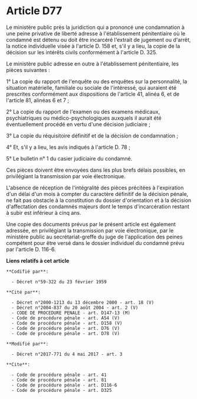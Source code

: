 # Article D77

Le ministère public près la juridiction qui a prononcé une condamnation à une peine privative de liberté adresse à
l'établissement pénitentiaire où le condamné est détenu ou doit être incarcéré l'extrait de jugement ou d'arrêt, la notice
individuelle visée à l'article D. 158 et, s'il y a lieu, la copie de la décision sur les intérêts civils conformément à
l'article D. 325. 

Le ministère public adresse en outre à l'établissement pénitentiaire, les pièces suivantes : 

1° La copie du rapport de l'enquête ou des enquêtes sur la personnalité, la situation matérielle, familiale ou sociale de
l'intéressé, qui auraient été prescrites conformément aux dispositions de l'article 41, alinéa 6, et de l'article 81, alinéas
6 et 7 ; 

2° La copie du rapport de l'examen ou des examens médicaux, psychiatriques ou médico-psychologiques auxquels il aurait été
éventuellement procédé en vertu d'une décision judiciaire ; 

3° La copie du réquisitoire définitif et de la décision de condamnation ; 

4° Et, s'il y a lieu, les avis indiqués à l'article D. 78 ; 

5° Le bulletin n° 1 du casier judiciaire du condamné. 

Ces pièces doivent être envoyées dans les plus brefs délais possibles, en privilégiant la transmission par voie
électronique. 

L'absence de réception de l'intégralité des pièces précitées à l'expiration d'un délai d'un mois à compter du caractère
définitif de la décision pénale, ne fait pas obstacle à la constitution du dossier d'orientation et à la décision
d'affectation des condamnés majeurs dont le temps d'incarcération restant à subir est inférieur à cinq ans. 

Une copie des documents prévus par le présent article est également adressée, en privilégiant la transmission par voie
électronique, par le ministère public au secrétariat-greffe du juge de l'application des peines compétent pour être versé
dans le dossier individuel du condamné prévu par l'article D. 116-6.

**Liens relatifs à cet article**

	**Codifié par**:

	  - Décret n°59-322 du 23 février 1959

	**Cité par**:

	  - Décret n°2000-1213 du 13 décembre 2000 - art. 18 (V)
	  - Décret n°2004-837 du 20 août 2004 - art. 2 (V)
	  - CODE DE PROCEDURE PENALE - art. D147-13 (M)
	  - Code de procédure pénale - art. A54 (V)
	  - Code de procédure pénale - art. D158 (V)
	  - Code de procédure pénale - art. D76 (V)
	  - Code de procédure pénale - art. D78 (V)

	**Modifié par**:

	  - Décret n°2017-771 du 4 mai 2017 - art. 3

	**Cite**:

	  - Code de procédure pénale - art. 41
	  - Code de procédure pénale - art. 81
	  - Code de procédure pénale - art. D116-6
	  - Code de procédure pénale - art. D325
